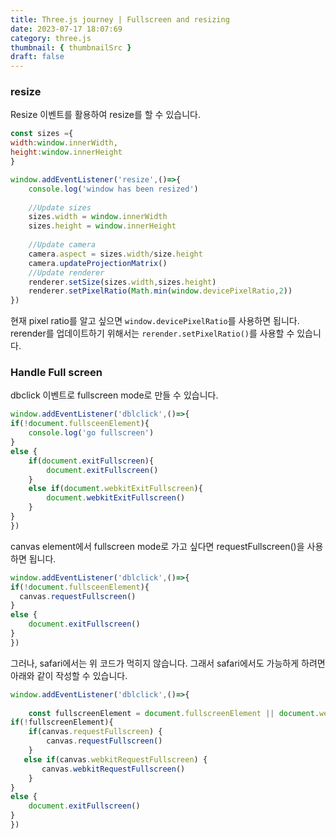 ```yaml
---
title: Three.js journey | Fullscreen and resizing
date: 2023-07-17 18:07:69
category: three.js
thumbnail: { thumbnailSrc }
draft: false
---
```



### resize

Resize 이벤트를 활용하여 resize를 할 수 있습니다.
```js
const sizes ={
width:window.innerWidth,
height:window.innerHeight
}
```

```js
window.addEventListener('resize',()=>{
    console.log('window has been resized')
    
    //Update sizes
    sizes.width = window.innerWidth
    sizes.height = window.innerHeight
    
    //Update camera
    camera.aspect = sizes.width/size.height
    camera.updateProjectionMatrix()
    //Update renderer
    renderer.setSize(sizes.width,sizes.height)
    renderer.setPixelRatio(Math.min(window.devicePixelRatio,2))
})
```

현재 pixel ratio를 알고 싶으면 `window.devicePixelRatio`를 사용하면 됩니다.
rerender를 업데이트하기 위해서는 `rerender.setPixelRatio()`를 사용할 수 있습니다.


### Handle Full screen
dbclick 이벤트로 fullscreen mode로 만들 수 있습니다.
```js
window.addEventListener('dblclick',()=>{
if(!document.fullsceenElement){
    console.log('go fullscreen')
}
else {
    if(document.exitFullscreen){
        document.exitFullscreen()
    }
    else if(document.webkitExitFullscreen){
        document.webkitExitFullscreen()
    }
}
})
```

canvas element에서 fullscreen mode로 가고 싶다면 requestFullscreen()을 사용하면 됩니다.

```js
window.addEventListener('dblclick',()=>{
if(!document.fullsceenElement){
  canvas.requestFullscreen()
}
else {
    document.exitFullscreen()
}
})
```

그러나, safari에서는 위 코드가 먹히지 않습니다.
그래서 safari에서도 가능하게 하려면 아래와 같이 작성할 수 있습니다.

```js
window.addEventListener('dblclick',()=>{
    
    const fullscreenElement = document.fullscreenElement || document.webkitFullscreenElement
if(!fullscreenElement){
    if(canvas.requestFullscreen) {
        canvas.requestFullscreen()
    }
   else if(canvas.webkitRequestFullscreen) {
       canvas.webkitRequestFullscreen()
    }
}
else {
    document.exitFullscreen()
}
})
```